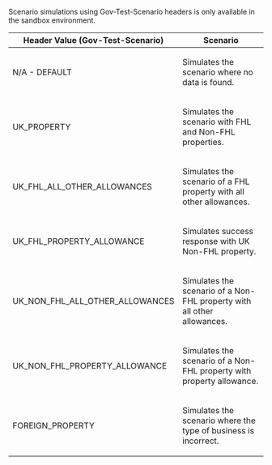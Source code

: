 <p>Scenario simulations using Gov-Test-Scenario headers is only available in the sandbox environment.</p>
<table>
    <thead>
        <tr>
            <th>Header Value (Gov-Test-Scenario)</th>
            <th>Scenario</th>
        </tr>
    </thead>
    <tbody>
        <tr>
            <td><p>N/A - DEFAULT</p></td>
            <td><p>Simulates the scenario where no data is found.</p></td>
        </tr>
        <tr>
            <td><p>UK_PROPERTY</p></td>
            <td><p>Simulates the scenario with FHL and Non-FHL properties.</p></td>
        </tr>
        <tr>
            <td><p>UK_FHL_ALL_OTHER_ALLOWANCES</p></td>
            <td><p>Simulates the scenario of a FHL property with all other allowances.</p></td>
        </tr>
        <tr>
            <td><p>UK_FHL_PROPERTY_ALLOWANCE</p></td>
            <td><p>Simulates success response with UK Non-FHL property.</p></td>
        </tr>
        <tr>
            <td><p>UK_NON_FHL_ALL_OTHER_ALLOWANCES</p></td>
            <td><p>Simulates the scenario of a Non-FHL property with all other allowances.</p></td>
        </tr>
        <tr>
            <td><p>UK_NON_FHL_PROPERTY_ALLOWANCE</p></td>
            <td><p>Simulates the scenario of a Non-FHL property with property allowance.</p></td>
        </tr>
        <tr>
            <td><p>FOREIGN_PROPERTY</p></td>
            <td><p>Simulates the scenario where the type of business is incorrect.</p></td>
        </tr>
    </tbody>
</table>